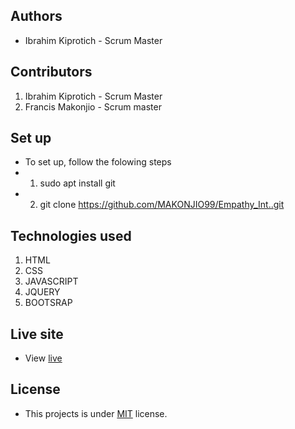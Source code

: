 ## Authors
-  Ibrahim Kiprotich - Scrum Master
## Contributors 
1. Ibrahim Kiprotich - Scrum Master
2. Francis Makonjio - Scrum master
## Set up
- To set up, follow the folowing steps
- 1. sudo apt install git 
- 2. git clone https://github.com/MAKONJIO99/Empathy_Int..git
## Technologies used
1. HTML
2. CSS
3. JAVASCRIPT
4. JQUERY
5. BOOTSRAP
## Live site
- View [live]()
## License 
- This projects is under [MIT](LICENSE.md) license.